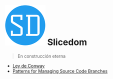 # ![](./slicedom.png) Slicedom

> En construcción eterna

- [Ley de Conway](./Ley-de-Conway.md)
- [Patterns for Managing Source Code Branches](./Patterns-for-Managing-Source-Code-Branches.md)

